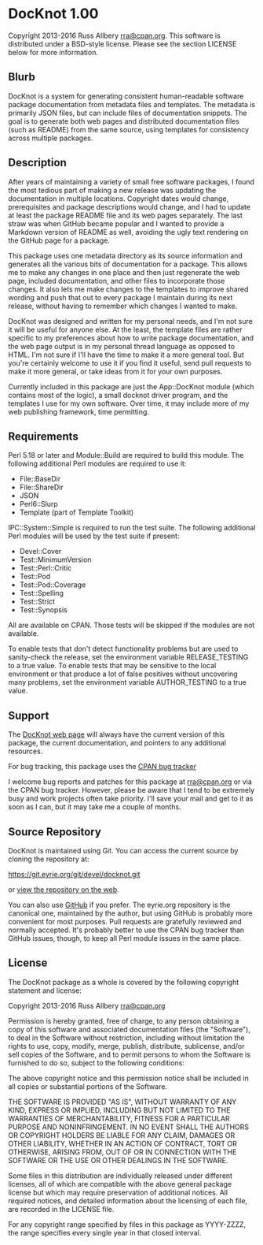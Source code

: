 # DocKnot 1.00

Copyright 2013-2016 Russ Allbery <rra@cpan.org>.  This software is
distributed under a BSD-style license.  Please see the section LICENSE
below for more information.

## Blurb

DocKnot is a system for generating consistent human-readable software
package documentation from metadata files and templates.  The metadata is
primarily JSON files, but can include files of documentation snippets.
The goal is to generate both web pages and distributed documentation files
(such as README) from the same source, using templates for consistency
across multiple packages.

## Description

After years of maintaining a variety of small free software packages, I
found the most tedious part of making a new release was updating the
documentation in multiple locations.  Copyright dates would change,
prerequisites and package descriptions would change, and I had to update
at least the package README file and its web pages separately.  The last
straw was when GitHub became popular and I wanted to provide a Markdown
version of README as well, avoiding the ugly text rendering on the GitHub
page for a package.

This package uses one metadata directory as its source information and
generates all the various bits of documentation for a package.  This
allows me to make any changes in one place and then just regenerate the
web page, included documentation, and other files to incorporate those
changes.  It also lets me make changes to the templates to improve shared
wording and push that out to every package I maintain during its next
release, without having to remember which changes I wanted to make.

DocKnot was designed and written for my personal needs, and I'm not sure
it will be useful for anyone else.  At the least, the template files are
rather specific to my preferences about how to write package
documentation, and the web page output is in my personal thread language
as opposed to HTML.  I'm not sure if I'll have the time to make it a more
general tool.  But you're certainly welcome to use it if you find it
useful, send pull requests to make it more general, or take ideas from it
for your own purposes.

Currently included in this package are just the App::DocKnot module (which
contains most of the logic), a small docknot driver program, and the
templates I use for my own software.  Over time, it may include more of my
web publishing framework, time permitting.

## Requirements

Perl 5.18 or later and Module::Build are required to build this module.
The following additional Perl modules are required to use it:

* File::BaseDir
* File::ShareDir
* JSON
* Perl6::Slurp
* Template (part of Template Toolkit)

IPC::System::Simple is required to run the test suite.  The following
additional Perl modules will be used by the test suite if present:

* Devel::Cover
* Test::MinimumVersion
* Test::Perl::Critic
* Test::Pod
* Test::Pod::Coverage
* Test::Spelling
* Test::Strict
* Test::Synopsis

All are available on CPAN.  Those tests will be skipped if the modules are
not available.

To enable tests that don't detect functionality problems but are used to
sanity-check the release, set the environment variable RELEASE_TESTING to
a true value.  To enable tests that may be sensitive to the local
environment or that produce a lot of false positives without uncovering
many problems, set the environment variable AUTHOR_TESTING to a true
value.

## Support

The [DocKnot web page](https://www.eyrie.org/~eagle/software/docknot/)
will always have the current version of this package, the current
documentation, and pointers to any additional resources.

For bug tracking, this package uses the [CPAN bug
tracker](https://rt.cpan.org/Dist/Display.html?Name=App-Docknot)

I welcome bug reports and patches for this package at rra@cpan.org or via
the CPAN bug tracker.  However, please be aware that I tend to be
extremely busy and work projects often take priority.  I'll save your mail
and get to it as soon as I can, but it may take me a couple of months.

## Source Repository

DocKnot is maintained using Git.  You can access the current source by
cloning the repository at:

https://git.eyrie.org/git/devel/docknot.git

or [view the repository on the
web](https://git.eyrie.org/?p=devel/docknot.git).

You can also use [GitHub](https://github.com/rra/docknot) if you prefer.
The eyrie.org repository is the canonical one, maintained by the author,
but using GitHub is probably more convenient for most purposes.  Pull
requests are gratefully reviewed and normally accepted.  It's probably
better to use the CPAN bug tracker than GitHub issues, though, to keep all
Perl module issues in the same place.

## License

The DocKnot package as a whole is covered by the following copyright
statement and license:

  Copyright 2013-2016 Russ Allbery <rra@cpan.org>

  Permission is hereby granted, free of charge, to any person obtaining a
  copy of this software and associated documentation files (the
  "Software"), to deal in the Software without restriction, including
  without limitation the rights to use, copy, modify, merge, publish,
  distribute, sublicense, and/or sell copies of the Software, and to
  permit persons to whom the Software is furnished to do so, subject to
  the following conditions:

  The above copyright notice and this permission notice shall be included
  in all copies or substantial portions of the Software.

  THE SOFTWARE IS PROVIDED "AS IS", WITHOUT WARRANTY OF ANY KIND, EXPRESS
  OR IMPLIED, INCLUDING BUT NOT LIMITED TO THE WARRANTIES OF
  MERCHANTABILITY, FITNESS FOR A PARTICULAR PURPOSE AND NONINFRINGEMENT.
  IN NO EVENT SHALL THE AUTHORS OR COPYRIGHT HOLDERS BE LIABLE FOR ANY
  CLAIM, DAMAGES OR OTHER LIABILITY, WHETHER IN AN ACTION OF CONTRACT,
  TORT OR OTHERWISE, ARISING FROM, OUT OF OR IN CONNECTION WITH THE
  SOFTWARE OR THE USE OR OTHER DEALINGS IN THE SOFTWARE.

Some files in this distribution are individually released under different
licenses, all of which are compatible with the above general package
license but which may require preservation of additional notices.  All
required notices, and detailed information about the licensing of each
file, are recorded in the LICENSE file.

For any copyright range specified by files in this package as YYYY-ZZZZ,
the range specifies every single year in that closed interval.
